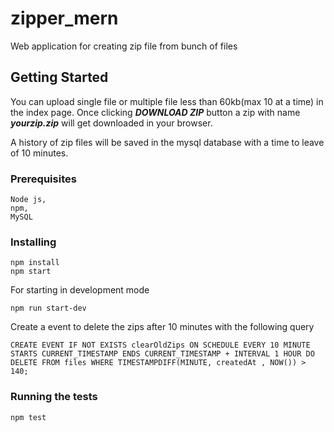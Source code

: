# zipper_mern
Web application for creating zip file from bunch of files 

## Getting Started
You can upload single file or multiple file less than 60kb(max 10 at a time) in the index page. Once clicking ***DOWNLOAD ZIP*** button a zip with name ***yourzip.zip*** will get downloaded in your browser.

A history of zip files will be saved in the mysql database with a time to leave of 10 minutes.


### Prerequisites
    Node js,
    npm,
    MySQL

### Installing
```
npm install
npm start
```
For starting in development mode
```
npm run start-dev
```

Create a event to delete the zips after 10 minutes with the following query
```
CREATE EVENT IF NOT EXISTS clearOldZips ON SCHEDULE EVERY 10 MINUTE STARTS CURRENT_TIMESTAMP ENDS CURRENT_TIMESTAMP + INTERVAL 1 HOUR DO     DELETE FROM files WHERE TIMESTAMPDIFF(MINUTE, createdAt , NOW()) > 140;
```

### Running the tests
```
npm test
```

